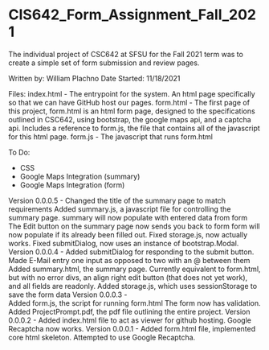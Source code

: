 # CIS642_Form_Assignment_Fall_2021
The individual project of CSC642 at SFSU for the Fall 2021 term was to create a 
simple set of form submission and review pages.

Written by: William Plachno
Date Started: 11/18/2021

Files:
index.html 	- The entrypoint for the system. An html page specifically so that we can have GitHub host our pages.
form.html 	- The first page of this project, form.html is an html form page, designed to the specifications outlined in CSC642, using bootstrap, the google maps api, and a captcha api. Includes a reference to form.js, the file that contains all of the javascript for this html page. 
form.js 	- The javascript that runs form.html

To Do:
- CSS
- Google Maps Integration (summary)
- Google Maps Integration (form)

Version 0.0.0.5 -
	Changed the title of the summary page to match requirements
	Added summary.js, a javascript file for controlling the summary page.
	summary will now populate with entered data from form
	The Edit button on the summary page now sends you back to form
	form will now populate if its already been filled out.
	Fixed storage.js, now actually works.
	Fixed submitDialog, now uses an instance of bootstrap.Modal.
Version 0.0.0.4 -
	Added submitDialog for responding to the submit button.
	Made E-Mail entry one input as opposed to two with an @ between them
	Added summary.html, the summary page. Currently equivalent to form.html, but with no error divs, an align right edit button (that does not yet work), and all fields are readonly.
	Added storage.js, which uses sessionStorage to save the form data
Version 0.0.0.3 -  
	Added form.js, the script for running form.html
	The form now has validation.
	Added ProjectPrompt.pdf, the pdf file outlining the entire project.
Version 0.0.0.2 -
	Added index.html file to act as viewer for github hosting.
	Google Recaptcha now works.
Version 0.0.0.1 -
	Added form.html file, implemented core html skeleton.
	Attempted to use Google Recaptcha.